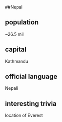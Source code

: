 ##Nepal
## population
~26.5 mil

## capital
Kathmandu
 
## official language
Nepali

## interesting trivia
location of Everest


